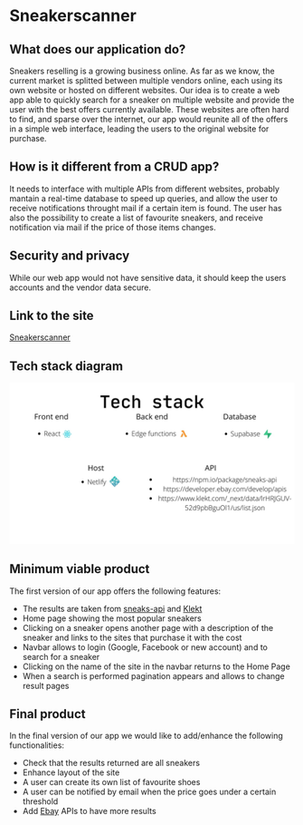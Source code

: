 # Sneakerscanner
## What does our application do?
Sneakers reselling is a growing business online.
As far as we know, the current market is splitted between multiple vendors online, each using its own website or hosted on different websites.
Our idea is to create a web app able to quickly search for a sneaker on multiple website and provide the user with the best offers currently available. 
These websites are often hard to find, and sparse over the internet, our app would reunite all of the offers in a simple web interface, leading the users to the original website for purchase.

## How is it different from a CRUD app?
It needs to interface with multiple APIs from different websites, probably mantain a real-time database to speed up queries, and allow the user to receive notifications throught mail if a certain item is found.
The user has also the possibility to create a list of favourite sneakers, and receive notification via mail if the price of those items changes. 

## Security and privacy
While our web app would not have sensitive data, it should keep the users accounts and the vendor data secure.

## Link to the site
[Sneakerscanner](https://fluffy-dusk-8cf61e.netlify.app/)

## Tech stack diagram
![image](cs484.jpg)

## Minimum viable product
The first version of our app offers the following features:
- The results are taken from [sneaks-api](https://npm.io/package/sneaks-api) and [Klekt](https://www.klekt.com/us)
- Home page showing the most popular sneakers
- Clicking on a sneaker opens another page with a description of the sneaker and links to the sites that purchase it with the cost
- Navbar allows to login (Google, Facebook or new account) and to search for a sneaker
- Clicking on the name of the site in the navbar returns to the Home Page
- When a search is performed pagination appears and allows to change result pages

## Final product
In the final version of our app we would like to add/enhance the following functionalities:
- Check that the results returned are all sneakers
- Enhance layout of the site
- A user can create its own list of favourite shoes
- A user can be notified by email when the price goes under a certain threshold 
- Add [Ebay](https://developer.ebay.com/develop/apis) APIs to have more results
